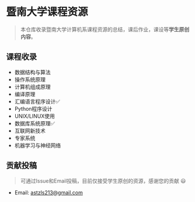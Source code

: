 # 暨南大学课程资源

> 本仓库收录暨南大学计算机系课程资源的总结，课后作业，课设等**学生原创内容**。

## 课程收录

- 数据结构与算法
- 操作系统原理
- 计算机组成原理
- 编译原理
- 汇编语言程序设计✅
- Python程序设计
- UNIX/LINUX使用
- 数据库系统原理✅
- 互联网新技术
- 专家系统
- 机器学习与神经网络

## 贡献投稿

> 可通过Issue和Email投稿，目前仅接受学生原创的资源，感谢您的贡献 😃

- Email: astzls213@gmail.com



